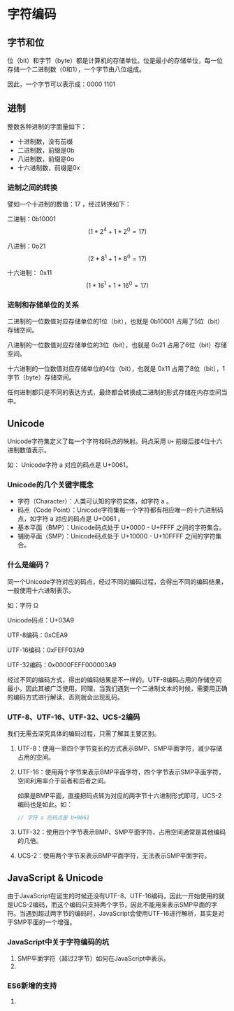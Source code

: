 # 字符编码



## 字节和位

位（bit）和字节（byte）都是计算机的存储单位。位是最小的存储单位，每一位存储一个二进制数（0和1），一个字节由八位组成。

因此，一个字节可以表示成：0000 1101



## 进制

整数各种进制的字面量如下：

- 十进制数，没有前缀
- 二进制数，前缀是0b
- 八进制数，前缀是0o
- 十六进制数，前缀是0x



### 进制之间的转换

譬如一个十进制的数值：17 ，经过转换如下：

二进制：0b10001 $$( 1 * 2^4 + 1 * 2^0 = 17 )$$

八进制：0o21 $$( 2 * 8^1 + 1 * 8^0 = 17 )$$

十六进制： 0x11 $$( 1 * 16^1 + 1 * 16^0 = 17 )$$



### 进制和存储单位的关系

二进制的一位数值对应存储单位的1位（bit），也就是 0b10001 占用了5位（bit）存储空间。

八进制的一位数值对应存储单位的3位（bit），也就是 0o21 占用了6位（bit）存储空间。

十六进制的一位数值对应存储单位的4位（bit），也就是 0x11 占用了8位（bit），1字节（byte）存储空间。

任何进制都只是不同的表达方式，最终都会转换成二进制的形式存储在内存空间当中。



## Unicode

Unicode字符集定义了每一个字符和码点的映射。码点采用 `U+` 前缀后接4位十六进制数值表示。

如： Unicode字符 a 对应的码点是 U+0061。



### Unicode的几个关键字概念

* 字符（Character）：人类可认知的字符实体，如字符 a 。
* 码点（Code Point）：Unicode字符集每一个字符都有相应唯一的十六进制码点，如字符 a 对应的码点是 U+0061 。
* 基本平面（BMP）：Unicode码点处于 U+0000 - U+FFFF 之间的字符集合。
* 辅助平面（SMP）：Unicode码点处于 U+10000 - U+10FFFF 之间的字符集合。



### 什么是编码？

同一个Unicode字符对应的码点，经过不同的编码过程，会得出不同的编码结果，一般使用十六进制表示。

如：字符 Ω

Unicode码点：U+03A9

UTF-8编码：0xCEA9

UTF-16编码：0xFEFF03A9

UTF-32编码：0x0000FEFF000003A9

经过不同的编码方式，得出的编码结果是不一样的。UTF-8编码占用的存储空间最小，因此其被广泛使用。同理，当我们遇到一个二进制文本的时候，需要用正确的编码方式进行解读，否则就会出现乱码。



### UTF-8、UTF-16、UTF-32、UCS-2编码

我们无需去深究具体的编码过程，只需了解其主要区别。

1. UTF-8：使用一至四个字节变长的方式表示BMP、SMP平面字符，减少存储占用的空间。

2. UTF-16：使用两个字节来表示BMP平面字符，四个字节表示SMP平面字符，空间利用率介于前者和后者之间。

   如果是BMP平面，直接把码点转为对应的两字节十六进制形式即可，UCS-2编码也是如此。如：

   ```javascript
   // 字符 a 的码点是 U+0061
   ```

   



3. UTF-32：使用四个字节表示BMP、SMP平面字符，占用空间通常是其他编码的几倍。

4. UCS-2：使用两个字节来表示BMP平面字符，无法表示SMP平面字符。









## JavaScript & Unicode

由于JavaScript在诞生的时候还没有UTF-8、UTF-16编码，因此一开始使用的就是UCS-2编码，而这个编码只支持两个字节，因此不能用来表示SMP平面的字符。当遇到超过两字节的编码时，JavaScript会使用UTF-16进行解析，其实是对于SMP平面的一个增强。



### JavaScript中关于字符编码的坑

1. SMP平面字符（超过2字节）如何在JavaScript中表示。
2. 





### ES6新增的支持

1. 









